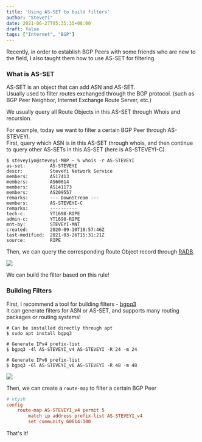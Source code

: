 ```yaml
---
title: 'Using AS-SET to build filters'
author: "SteveYi"
date: 2021-06-27T05:35:35+08:00
draft: false
tags: ["Internet", "BGP"]
---
```


Recently, in order to establish BGP Peers with some friends who are new to the field, I also taught them how to use AS-SET for filtering.

### What is AS-SET

AS-SET is an object that can add ASN and AS-SET.  
Usually used to filter routes exchanged through the BGP protocol. (such as BGP Peer Neighbor, Internet Exchange Route Server, etc.)

We usually query all Route Objects in this AS-SET through Whois and recursion.

For example, today we want to filter a certain BGP Peer through AS-STEVEYI.  
First, query which ASN is in this AS-SET through whois, and then continue to query other AS-SETs in this AS-SET (here is AS-STEVEYI-C).

```command
$ steveyiyo@steveyi-MBP ~ % whois -r AS-STEVEYI
as-set:         AS-STEVEYI
descr:          SteveYi Network Service
members:        AS17413
members:        AS60614
members:        AS141173
members:        AS209557
remarks:        --- DownStream ---
members:        AS-STEVEYI-C
remarks:        ----------
tech-c:         YT1698-RIPE
admin-c:        YT1698-RIPE
mnt-by:         STEVEYI-MNT
created:        2020-09-10T18:57:46Z
last-modified:  2021-03-26T15:31:21Z
source:         RIPE
```

Then, we can query the corresponding Route Object record through [RADB](https://www.radb.net/).

![](https://static-a1.steveyi.net/media/blog/1624742087.png)

We can build the filter based on this rule!

### Building Filters

First, I recommend a tool for building filters - [bgpq3](https://github.com/snar/bgpq3)  
It can generate filters for ASN or AS-SET, and supports many routing packages or routing systems!

```
# Can be installed directly through apt
$ sudo apt install bgpq3
```

```
# Generate IPv4 prefix-list
$ bgpq3 -4l AS-STEVEYI_v4 AS-STEVEYI -R 24 -m 24

# Generate IPv6 prefix-list
$ bgpq3 -6l AS-STEVEYI_v6 AS-STEVEYI -R 48 -m 48
```

![](https://static-a1.steveyi.net/media/blog/1624742917.png)

Then, we can create a `route-map` to filter a certain BGP Peer

```conf
# vtysh
config
    route-map AS-STEVEYI_v4 permit 5
        match ip address prefix-list AS-STEVEYI_v4
        set community 60614:100
```

That's it!

